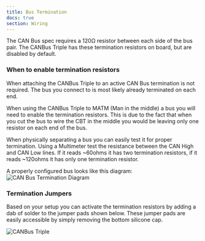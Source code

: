 ```yaml
---
title: Bus Termination
docs: true
section: Wiring
---
```


The CAN Bus spec requires a 120Ω resistor between each side of the bus pair. The CANBus Triple has these termination resistors on board, but are disabled by default. 

### When to enable termination resistors

When attaching the CANBus Triple to an active CAN Bus termination is not required. The bus you connect to is most likely already terminated on each end. 

When using the CANBus Triple to MATM (Man in the middle) a bus you will need to enable the termination resistors. This is due to the fact that when you cut the bus to wire the CBT in the middle you would be leaving only one resistor on each end of the bus. 

When physically separating a bus you can easily test it for proper termination. Using a Multimeter test the resistance between the CAN High and CAN Low lines. If it reads ~60ohms it has two termination resistors, if it reads ~120ohms it has only one termination resistor.

A properly configured bus looks like this diagram:
![CAN Bus Termination Diagram](/images/can-termination-diagram.svg "CAN Bus Termination Diagram")

### Termination Jumpers

Based on your setup you can activate the termination resistors by adding a dab of solder to the jumper pads shown below. These jumper pads are easily accessible by simply removing the bottom silicone cap. 

![CANBus Triple](/images/cbt-term-back.jpg "CANBus Triple Bottom")